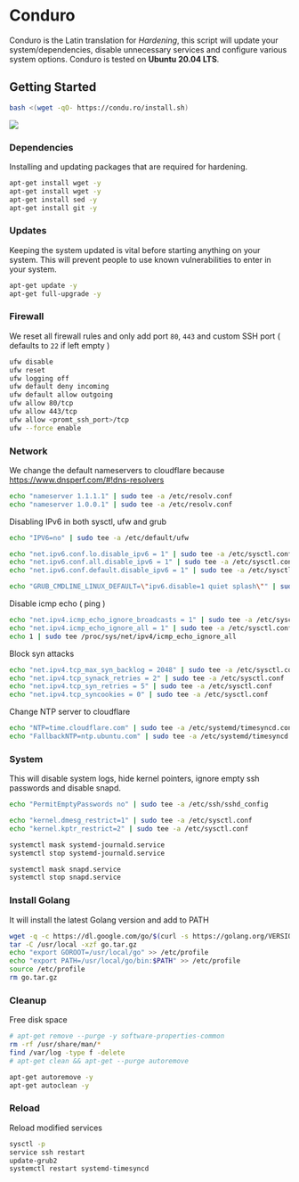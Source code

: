 # Conduro 
Conduro is the Latin translation for _Hardening_, this script will update your system/dependencies, disable unnecessary services and configure various system options. Conduro is tested on **Ubuntu 20.04 LTS**.

## Getting Started

```bash
bash <(wget -qO- https://condu.ro/install.sh)
```
![](https://i.imgur.com/522Kwxk.gif)

### Dependencies
Installing and updating packages that are required for hardening.

```bash
apt-get install wget -y
apt-get install wget -y
apt-get install sed -y
apt-get install git -y
```

### Updates
Keeping the system updated is vital before starting anything on your system. This will prevent people to use known vulnerabilities to enter in your system.

```bash
apt-get update -y
apt-get full-upgrade -y
```

### Firewall
We reset all firewall rules and only add port `80`, `443` and custom SSH port ( defaults to `22` if left empty )
```bash
ufw disable
ufw reset
ufw logging off
ufw default deny incoming
ufw default allow outgoing
ufw allow 80/tcp
ufw allow 443/tcp
ufw allow <promt_ssh_port>/tcp
ufw --force enable
```

### Network
We change the default nameservers to cloudflare because https://www.dnsperf.com/#!dns-resolvers
```bash
echo "nameserver 1.1.1.1" | sudo tee -a /etc/resolv.conf
echo "nameserver 1.0.0.1" | sudo tee -a /etc/resolv.conf
```
Disabling IPv6 in both sysctl, ufw and grub
```bash
echo "IPV6=no" | sudo tee -a /etc/default/ufw

echo "net.ipv6.conf.lo.disable_ipv6 = 1" | sudo tee -a /etc/sysctl.conf
echo "net.ipv6.conf.all.disable_ipv6 = 1" | sudo tee -a /etc/sysctl.conf
echo "net.ipv6.conf.default.disable_ipv6 = 1" | sudo tee -a /etc/sysctl.conf

echo "GRUB_CMDLINE_LINUX_DEFAULT=\"ipv6.disable=1 quiet splash\"" | sudo tee -a /etc/default/grub
```
Disable icmp echo ( ping )
```bash
echo "net.ipv4.icmp_echo_ignore_broadcasts = 1" | sudo tee -a /etc/sysctl.conf
echo "net.ipv4.icmp_echo_ignore_all = 1" | sudo tee -a /etc/sysctl.conf
echo 1 | sudo tee /proc/sys/net/ipv4/icmp_echo_ignore_all
```
Block syn attacks
```bash
echo "net.ipv4.tcp_max_syn_backlog = 2048" | sudo tee -a /etc/sysctl.conf
echo "net.ipv4.tcp_synack_retries = 2" | sudo tee -a /etc/sysctl.conf
echo "net.ipv4.tcp_syn_retries = 5" | sudo tee -a /etc/sysctl.conf
echo "net.ipv4.tcp_syncookies = 0" | sudo tee -a /etc/sysctl.conf
```
Change NTP server to cloudflare
```bash
echo "NTP=time.cloudflare.com" | sudo tee -a /etc/systemd/timesyncd.conf
echo "FallbackNTP=ntp.ubuntu.com" | sudo tee -a /etc/systemd/timesyncd.conf
```

### System
This will disable system logs, hide kernel pointers, ignore empty ssh passwords and disable snapd.
```bash
echo "PermitEmptyPasswords no" | sudo tee -a /etc/ssh/sshd_config

echo "kernel.dmesg_restrict=1" | sudo tee -a /etc/sysctl.conf
echo "kernel.kptr_restrict=2" | sudo tee -a /etc/sysctl.conf

systemctl mask systemd-journald.service
systemctl stop systemd-journald.service

systemctl mask snapd.service
systemctl stop snapd.service
```

### Install Golang
It will install the latest Golang version and add to PATH
```bash
wget -q -c https://dl.google.com/go/$(curl -s https://golang.org/VERSION?m=text).linux-amd64.tar.gz -O go.tar.gz
tar -C /usr/local -xzf go.tar.gz
echo "export GOROOT=/usr/local/go" >> /etc/profile
echo "export PATH=/usr/local/go/bin:$PATH" >> /etc/profile
source /etc/profile
rm go.tar.gz
```

### Cleanup
Free disk space
```bash
# apt-get remove --purge -y software-properties-common
rm -rf /usr/share/man/*
find /var/log -type f -delete
# apt-get clean && apt-get --purge autoremove

apt-get autoremove -y
apt-get autoclean -y
```

### Reload
Reload modified services
```bash
sysctl -p
service ssh restart
update-grub2
systemctl restart systemd-timesyncd
```


